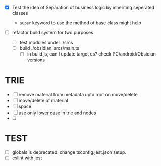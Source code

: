 - [x] Test the idea of Separation of business logic by inheriting seperated classes
    - `super` keyword to use the method of base class might help

- [ ] refactor build system for two purposes
    - [ ] test modules under ./srcs
    - [ ] build ./obsidian_srcs/main.ts
        - [ ] in build.js, can I update target es? check PC/android/Obsidian versions

# TRIE
- [ ] remove material from metadata upto root on move/delete
- [ ] move/delete of material
- [ ] space
- [ ] use only lower case in trie and nodes
- [ ] 

# TEST
- [ ] globals is deprecated. change tsconfig.jest.json setup.
- [ ] eslint with jest